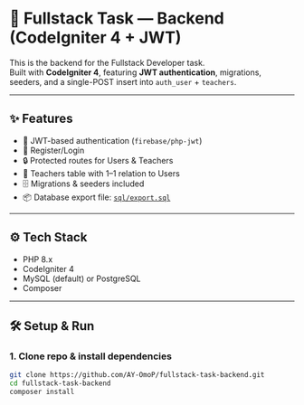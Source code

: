 # 🚀 Fullstack Task — Backend (CodeIgniter 4 + JWT)

This is the backend for the Fullstack Developer task.  
Built with **CodeIgniter 4**, featuring **JWT authentication**, migrations, seeders, and a single-POST insert into `auth_user` + `teachers`.

---

## ✨ Features

- 🔑 JWT-based authentication (`firebase/php-jwt`)
- 👤 Register/Login
- 🔒 Protected routes for Users & Teachers
- 🏫 Teachers table with 1–1 relation to Users
- 🗄️ Migrations & seeders included
- 📦 Database export file: [`sql/export.sql`](./sql/export.sql)

---

## ⚙️ Tech Stack

- PHP 8.x
- CodeIgniter 4
- MySQL (default) or PostgreSQL
- Composer

---

## 🛠️ Setup & Run

### 1. Clone repo & install dependencies

```bash
git clone https://github.com/AY-OmoP/fullstack-task-backend.git
cd fullstack-task-backend
composer install
```
